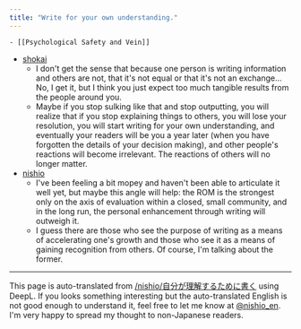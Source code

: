 ```yaml
---
title: "Write for your own understanding."
---
```


    - [[Psychological Safety and Vein]]
- [shokai](https://twitter.com/shokai/status/1107912832958386176?s=21)
    - I don't get the sense that because one person is writing information and others are not, that it's not equal or that it's not an exchange... No, I get it, but I think you just expect too much tangible results from the people around you.
    - Maybe if you stop sulking like that and stop outputting, you will realize that if you stop explaining things to others, you will lose your resolution, you will start writing for your own understanding, and eventually your readers will be you a year later (when you have forgotten the details of your decision making), and other people's reactions will become irrelevant. The reactions of others will no longer matter.
- [nishio](https://twitter.com/nishio/status/1108193708371931136)
    - I've been feeling a bit mopey and haven't been able to articulate it well yet, but maybe this angle will help: the ROM is the strongest only on the axis of evaluation within a closed, small community, and in the long run, the personal enhancement through writing will outweigh it.
    - I guess there are those who see the purpose of writing as a means of accelerating one's growth and those who see it as a means of gaining recognition from others. Of course, I'm talking about the former.

---
This page is auto-translated from [/nishio/自分が理解するために書く](https://scrapbox.io/nishio/自分が理解するために書く) using DeepL. If you looks something interesting but the auto-translated English is not good enough to understand it, feel free to let me know at [@nishio_en](https://twitter.com/nishio_en). I'm very happy to spread my thought to non-Japanese readers.